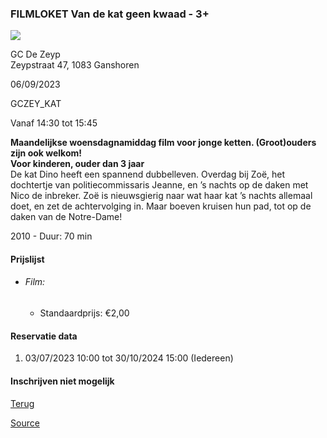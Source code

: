 ### FILMLOKET Van de kat geen kwaad - 3+

![](https://s3-eu-west-1.amazonaws.com/os-kwdo/prod/vgc/images/activity/646f1560ed97f_WS1510-120_-_16181.jpg)

GC De Zeyp  
Zeypstraat 47, 1083 Ganshoren

06/09/2023

GCZEY_KAT

Vanaf 14:30 tot 15:45

**Maandelijkse woensdagnamiddag film voor jonge ketten. (Groot)ouders zijn ook welkom!**  
**Voor kinderen, ouder dan 3 jaar**  
De kat Dino heeft een spannend dubbelleven. Overdag bij Zoë, het dochtertje van politiecommissaris Jeanne, en ’s nachts op de daken met Nico de inbreker. Zoë is nieuwsgierig naar wat haar kat ’s nachts allemaal doet, en zet de achtervolging in. Maar boeven kruisen hun pad, tot op de daken van de Notre-Dame!  
  
  
2010 - Duur: 70 min

#### Prijslijst

* ###### Film:
    
    * Standaardprijs: €2,00

  

#### Reservatie data

1.  03/07/2023 10:00 tot 30/10/2024 15:00 (Iedereen)

#### Inschrijven niet mogelijk

[Terug](/activity/index)

[Source](https://tickets.vgc.be/ticketingActivity/subscribe/GCZEY_KAT)